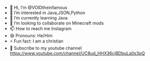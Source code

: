 - 👋 Hi, I’m @VOIDtheinfamous
- 👀 I’m interested in Java,JSON,Python
- 🌱 I’m currently learning Java
- 💞️ I’m looking to collaborate on Minecraft mods
- 📫 How to reach me Instagram
- 😄 Pronouns: He/Him
- ⚡ Fun fact: I am a christian
- 🙏 Subscribe to my youtube channel https://www.youtube.com/channel/UC8ud_HHX36cjBDbuLa0s3pQ
<!---
VOIDtheinfamous/VOIDtheinfamous is a ✨ special ✨ repository because its `README.md` (this file) appears on your GitHub profile.
You can click the Preview link to take a look at your changes.
--->
